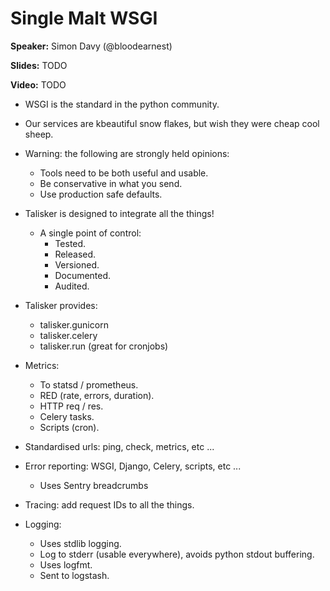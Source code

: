 # Single Malt WSGI

**Speaker:** Simon Davy (@bloodearnest)

**Slides:** TODO

**Video:** TODO


- WSGI is the standard in the python community.

- Our services are kbeautiful snow flakes, but wish they were cheap cool sheep.

- Warning: the following are strongly held opinions:
  - Tools need to be both useful and usable.
  - Be conservative in what you send.
  - Use production safe defaults. 

- Talisker is designed to integrate all the things!
  - A single point of control:
    - Tested.
    - Released.
    - Versioned.
    - Documented.
    - Audited.

- Talisker provides:
  - talisker.gunicorn
  - talisker.celery
  - talisker.run (great for cronjobs)

- Metrics:
  - To statsd / prometheus.
  - RED (rate, errors, duration).
  - HTTP req / res.
  - Celery tasks.
  - Scripts (cron).

- Standardised urls: ping, check, metrics, etc ...

- Error reporting: WSGI, Django, Celery, scripts, etc ...
  - Uses Sentry breadcrumbs
  
- Tracing: add request IDs to all the things.

- Logging:
  - Uses stdlib logging.
  - Log to stderr (usable everywhere), avoids python stdout buffering.
  - Uses logfmt.
  - Sent to logstash.
